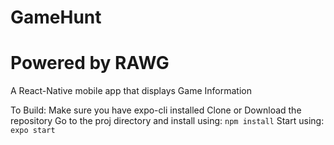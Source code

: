 # GameHunt
# Powered by RAWG


  A React-Native mobile app that displays Game Information
  
  To Build:
  Make sure you have expo-cli installed
  Clone or Download the repository
  Go to the proj directory and install using:
  ```npm install```
  Start using:
  ```expo start```
  
